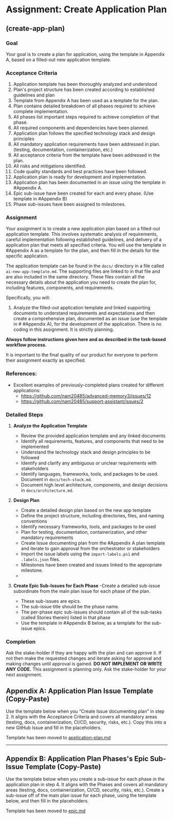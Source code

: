 # Assignment: Create Application Plan

## (create-app-plan)

### Goal

Your goal is to create a plan for application, using the template in Appendix A, based on a filled-out new application template.

### Acceptance Criteria

1. Application template has been thoroughly analyzed and understood
2. Plan's project structure has been created according to established guidelines and plan
3. Template from Appendix A has been used as a template for the plan.
4. Plan contains detailed breakdown of all phases required to achieve complete implementation.
5. All phases list important steps required to achieve completion of that phase.
6. All required components and dependencies have been planned.
7. Application plan follows the specified technology stack and design principles
8. All mandatory application requirements have been addressed in plan. (testing, documentation, containerization, etc.)
9. All acceptance criteria from the template have been addressed in the plan.
10. All risks and mitigations identified.
11. Code quality standards and best practices have been followed.
12. Application plan is ready for development and implementation.
13. Application plan has been documented in an issue using the template in #Appendix A.
14. Epic sub-issue have been created for each and every phase. (Use template in #Appendix B)
15. Phase sub-issues have been assigned to milestones.

### Assignment

Your assignment is to create a new application plan based on a filled-out application template. This involves systematic analysis of requirements, careful implementation following established guidelines, and delivery of a application plan that meets all specified criteria. You will use the template in #Appendix A as a template for the plan, and then fill in the details for the specific application.

The application template can be found in the `docs/` directory in a file called `ai-new-app-template.md`. The supporting files are linked to in that file and are also included in the same directory. These files contain all the necessary details about the application you need to create the plan for, including features, components, and requirements.

Specifically, you will:

1. Analyze the filled-out application template and linked supporting documents to understand requirements and expectations and then create a comprehensive plan, documented as an issue (use the template in # #Appendix A), for the development of the application. There is no coding in this assignment. It is strictly planning.

**Always follow instructions given here and as described in the task-based workflow process.**

It is important to the final quality of our product for everyone to perform their assignment exactly as specified.

### References:

* Excellent examples of previously-completed plans created for different applications: 
    * https://github.com/nam20485/advanced-memory3/issues/12
    * https://github.com/nam20485/support-assistant/issues/2

### Detailed Steps

1. **Analyze the Application Template**
   - Review the provided application template and any linked documents
   - Identify all requirements, features, and components that need to be implemented
   - Understand the technology stack and design principles to be followed
   - Identify and clarify any ambiguous or unclear requirements with stakeholders
   - Identify languages, frameworks, tools, and packages to be used. Document in `docs/tech-stack.md`.
   - Document high level architecture, components, and design decisions in `docs/architecture.md`.

2. **Design Plan**
   - Create a detailed design plan based on the new app template
   - Define the project structure, including directories, files, and naming conventions
   - Identify necessary frameworks, tools, and packages to be used
   - Plan for testing, documentation, containerization, and other mandatory requirements
   - Create Issue documenting plan from the #Appendix A plan template and iterate to gain approval from the orchestrator or stakeholders
   - Import the issue labels using the `import-labels.ps1` and `.labels.json` files.
   - Milestones have been created and issues linked to the appropriate milestone.
   - 
3. **Create Epic Sub-Issues for Each Phase**
    -Create a detailed sub-issue subordinate from the main plan issue for each phase of the plan.
    - These sub-issues are epics.
    - The sub-issue title should be the phase name.
    - The per-phase epic sub-issues should contain all of the sub-tasks (called Stories therein) listed in that phase
    - Use the template in #Appendix B below, as a template for the sub-issue epics. 


### Completion

Ask the stake-holder if they are happy with the plan and can approve it. If not then make the requested changes and iterate asking for approval and making changes until approval is gained. **DO NOT IMPLEMENT OR WRITE ANY CODE.** This assignment is planning only.
Ask the stake-holder for your next assignment.

## Appendix A: Application Plan Issue Template (Copy-Paste)

Use the template below when you “Create Issue documenting plan” in step 2. It aligns with the Acceptance Criteria and covers all mandatory areas (testing, docs, containerization, CI/CD, security, risks, etc.). Copy this into a new GitHub Issue and fill in the placeholders.

Template has been moved to [application-plan.md](/.github/ISSUE_TEMPLATE/application-plan.md)

---

## Appendix B: Application Plan Phases's Epic Sub-Issue Template (Copy-Paste)

Use the template below when you create a sub-issue for each phase in the application plan in step 4. It aligns with the Phases and covers all mandatory areas (testing, docs, containerization, CI/CD, security, risks, etc.). Create a sub-issue off of the main plan issue for each phase, using the template below, and then fill in the placeholders.

Template has been moved to [epic.md](/.github/ISSUE_TEMPLATE/epic.md)
